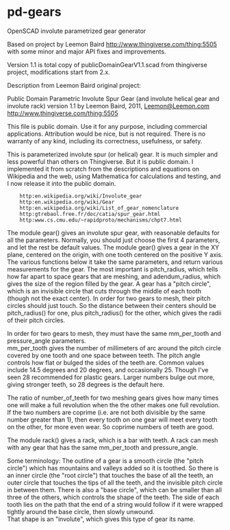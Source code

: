 # pd-gears
OpenSCAD involute parametrized gear generator

Based on project by Leemon Baird http://www.thingiverse.com/thing:5505 with some minor
and major API fixes and improvements.

Version 1.1 is total copy of publicDomainGearV1.1.scad from thingiverse project,
modifications start from 2.x.

Description from Leemon Baird original project:

Public Domain Parametric Involute Spur Gear (and involute helical gear and involute rack)
version 1.1
by Leemon Baird, 2011, Leemon@Leemon.com
http://www.thingiverse.com/thing:5505

This file is public domain.  Use it for any purpose, including commercial
applications.  Attribution would be nice, but is not required.  There is
no warranty of any kind, including its correctness, usefulness, or safety.

This is parameterized involute spur (or helical) gear.  It is much simpler and less powerful than
others on Thingiverse.  But it is public domain.  I implemented it from scratch from the 
descriptions and equations on Wikipedia and the web, using Mathematica for calculations and testing,
and I now release it into the public domain.

		http:en.wikipedia.org/wiki/Involute_gear
		http:en.wikipedia.org/wiki/Gear
		http:en.wikipedia.org/wiki/List_of_gear_nomenclature
		http:gtrebaol.free.fr/doc/catia/spur_gear.html
		http:www.cs.cmu.edu/~rapidproto/mechanisms/chpt7.html

The module gear() gives an involute spur gear, with reasonable defaults for all the parameters.
Normally, you should just choose the first 4 parameters, and let the rest be default values.
The module gear() gives a gear in the XY plane, centered on the origin, with one tooth centered on
the positive Y axis.  The various functions below it take the same parameters, and return various
measurements for the gear.  The most important is pitch_radius, which tells how far apart to space
gears that are meshing, and adendum_radius, which gives the size of the region filled by the gear.
A gear has a "pitch circle", which is an invisible circle that cuts through the middle of each
tooth (though not the exact center). In order for two gears to mesh, their pitch circles should 
just touch.  So the distance between their centers should be pitch_radius() for one, plus pitch_radius() 
for the other, which gives the radii of their pitch circles.

In order for two gears to mesh, they must have the same mm_per_tooth and pressure_angle parameters.  
mm_per_tooth gives the number of millimeters of arc around the pitch circle covered by one tooth and one
space between teeth.  The pitch angle controls how flat or bulged the sides of the teeth are.  Common
values include 14.5 degrees and 20 degrees, and occasionally 25.  Though I've seen 28 recommended for
plastic gears. Larger numbers bulge out more, giving stronger teeth, so 28 degrees is the default here.

The ratio of number_of_teeth for two meshing gears gives how many times one will make a full 
revolution when the the other makes one full revolution.  If the two numbers are coprime (i.e. 
are not both divisible by the same number greater than 1), then every tooth on one gear
will meet every tooth on the other, for more even wear.  So coprime numbers of teeth are good.

The module rack() gives a rack, which is a bar with teeth.  A rack can mesh with any
gear that has the same mm_per_tooth and pressure_angle.

Some terminology: 
The outline of a gear is a smooth circle (the "pitch circle") which has mountains and valleys
added so it is toothed.  So there is an inner circle (the "root circle") that touches the 
base of all the teeth, an outer circle that touches the tips of all the teeth,
and the invisible pitch circle in between them.  There is also a "base circle", which can be smaller than
all three of the others, which controls the shape of the teeth.  The side of each tooth lies on the path 
that the end of a string would follow if it were wrapped tightly around the base circle, then slowly unwound.  
That shape is an "involute", which gives this type of gear its name.

